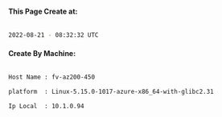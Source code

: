 
   
#### This Page Create at:

```bash

2022-08-21 - 08:32:32 UTC

```

#### Create By Machine:

```bash

Host Name : fv-az200-450

platform  : Linux-5.15.0-1017-azure-x86_64-with-glibc2.31

Ip Local  : 10.1.0.94

```

